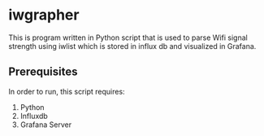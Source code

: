 # iwgrapher
This is program written in Python script that is used to parse Wifi signal strength using iwlist which is stored in influx db and visualized in Grafana.

## Prerequisites
In order to run, this script requires:
1. Python
2. Influxdb
3. Grafana Server
